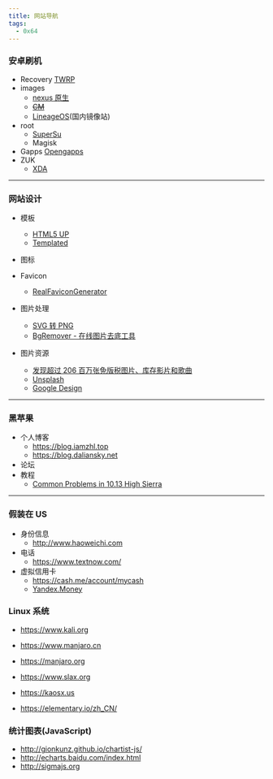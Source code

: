 ```yaml
---
title: 网站导航
tags:
  - 0x64
---
```


### 安卓刷机

- Recovery
  [TWRP](http://www.teamw.in/project/twrp2/)
- images
  - [nexus 原生](https://developers.google.com/android/nexus/images)
  - ~~[CM](http://download.cyanogenmod.org/)~~
  - [LineageOS](https://mirrors.tuna.tsinghua.edu.cn/#)(国内镜像站)
- root
  - [SuperSu](https://download.chainfire.eu/969/SuperSU/)
  - Magisk
- Gapps
  [Opengapps](http://opengapps.org)
- ZUK
  - [XDA](https://forum.xda-developers.com/lenovo-zuk-z2)

---

### 网站设计

- 模板

  - [HTML5 UP](https://html5up.net)
  - [Templated](https://templated.co)

- 图标
- Favicon
  - [RealFaviconGenerator](https://realfavicongenerator.net)
- 图片处理
  - [SVG 转 PNG](http://svgtopng.com/zh/)
  - [BgRemover - 在线图片去底工具](http://www.aigei.com/bgremover)
- 图片资源
  - [发现超过 206 百万张免版税图片、库存影片和歌曲](https://www.shutterstock.com/zh/)
  - [Unsplash](https://unsplash.com)
  - [Google Design](https://design.google/resources/)

---

### 黑苹果

- 个人博客
  - https://blog.iamzhl.top
  - https://blog.daliansky.net
- 论坛
- 教程
  - [Common Problems in 10.13 High Sierra](https://www.tonymacx86.com/threads/readme-common-problems-in-10-13-high-sierra.233582/)

---

### 假装在 US

- 身份信息
  - http://www.haoweichi.com
- 电话
  - https://www.textnow.com/
- 虚拟信用卡
  - https://cash.me/account/mycash
  - [Yandex.Money](https://passport.yandex.ru/auth?origin=money&retpath=https%3A%2F%2Fmoney.yandex.ru%2Fcards%2Finfo%2FfwM8SfA0l9kPJC8Lh0iWjQ%253D%253D%3Frequestid%3Da6a736dd-82da-4e29-837f-8f3ad1fcdf2e)

### Linux 系统

- https://www.kali.org

- https://www.manjaro.cn

- https://manjaro.org

- https://www.slax.org

- https://kaosx.us

- https://elementary.io/zh_CN/

### 统计图表(JavaScript)

- http://gionkunz.github.io/chartist-js/
- http://echarts.baidu.com/index.html
- http://sigmajs.org
